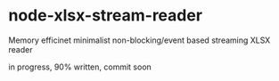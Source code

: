 # node-xlsx-stream-reader
Memory efficinet minimalist non-blocking/event based streaming XLSX reader

in progress, 90% written, commit soon
